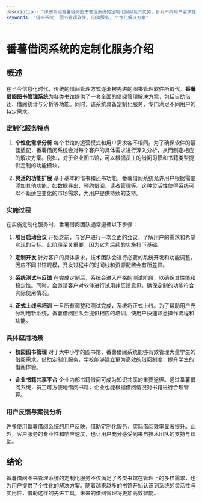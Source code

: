 ```yaml
---
description: "详细介绍番薯借阅图书管理系统的定制化服务及其优势，针对不同用户需求提供灵活的解决方案。"
keywords: "借阅系统, 图书管理软件, 问询服务, 个性化解决方案"
---
```

# 番薯借阅系统的定制化服务介绍

## 概述

在当今信息化时代，传统的借阅管理方式逐渐被先进的图书管理软件所取代。**番薯借阅图书管理系统**为各类书馆提供了一套全面的借阅管理解决方案，包括自助借还、借阅统计与分析等功能。同时，该系统具备定制化服务，专门满足不同用户的特定需求。

### 定制化服务特点

1. **个性化需求分析**
   每个书馆的运营模式和用户需求各不相同。为了确保软件的最佳适配，番薯借阅系统会对每个客户的具体需求进行深入分析，从而制定相应的解决方案。例如，对于企业图书馆，可以根据员工的借阅习惯和书籍类型提供定制的功能模块。

2. **灵活的功能扩展**
   基于基本的借书和还书功能，番薯借阅系统允许用户根据需要添加其他功能，如数据导出、预约借阅、读者管理等。这种灵活性使得系统可以不断适应变化的市场需求，为用户提供持续的支持。

### 实施过程

在实施定制化服务时，番薯借阅团队通常遵循以下步骤：

1. **项目启动会议**
   开始之前，与客户进行一次全面的会议，了解用户的需求和希望实现的目标。此阶段至关重要，因为它为后续的实施打下基础。

2. **定制开发**
   针对客户的具体需求，技术团队会进行必要的系统开发和功能调整。因应不同书馆规模，开发过程中的时间线和资源配置会有所差异。

3. **系统测试与反馈**
   在完成定制后，系统会进入严格的测试阶段，以确保其性能和稳定性。同时，会邀请客户对软件进行试用并反馈意见，确保定制的功能符合实际使用情况。

4. **正式上线与培训**
   一旦所有调整和测试完成，系统将正式上线。为了帮助用户充分利用新系统，番薯借阅团队会提供相应的培训，使用户快速熟悉操作流程和功能。

### 具体应用场景

- **校园图书管理**
  对于大中小学的图书馆，番薯借阅系统能够有效管理大量学生的借阅需求。借助定制化服务，学校能够建立更为高效的借阅制度，提升学生的借阅体验。

- **企业书籍共享平台**
  企业内部书籍借阅可成为知识共享的重要途径。通过番薯借阅系统，员工可方便地借阅书籍，企业也能根据借阅情况对书籍进行合理管理。

### 用户反馈与案例分析

许多使用番薯借阅系统的用户反映，借助定制化服务，实际借阅效率显著提升。此外，客户服务的专业性和响应速度，也让用户充分感受到来自技术团队的支持与帮助。

## 结论

番薯借阅图书管理系统的定制化服务不仅满足了各类书馆在管理上的多样需求，也为用户提供了个性化的解决方案。随着越来越多的书馆开始认识到系统的灵活性与实用性，借助这样的先进工具，未来的借阅管理将更加高效智能。

